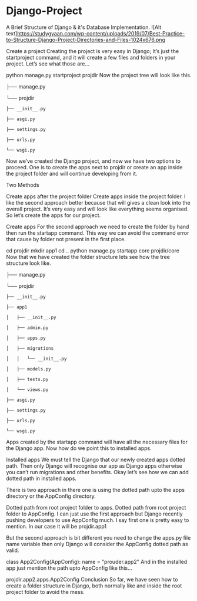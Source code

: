 # Django-Project
A Brief Structure of Django &amp; it's Database Implementation.
![Alt text]https://studygyaan.com/wp-content/uploads/2019/07/Best-Practice-to-Structure-Django-Project-Directories-and-Files-1024x676.png

Create a project
Creating the project is very easy in Django; It’s just the startproject command, and it will create a few files and folders in your project. Let’s see what those are…

python manage.py startproject projdir
Now the project tree will look like this.

├── manage.py

└── projdir

    ├── __init__.py
    
    ├── asgi.py
    
    ├── settings.py
    
    ├── urls.py
    
    └── wsgi.py
    
Now we’ve created the Django project, and now we have two options to proceed. One is to create the apps next to projdir or create an app inside the project folder and will continue developing from it.

Two Methods

Create apps after the project folder
Create apps inside the project folder.
I like the second approach better because that will gives a clean look into the overall project. It’s very easy and will look like everything seems organised. So let’s create the apps for our project.

Create apps
For the second approach we need to create the folder by hand then run the startapp command. This way we can avoid the command error that cause by folder not present in the first place.

cd projdir
mkdir app1
cd ..
python manage.py startapp core projdir/core
Now that we have created the folder structure lets see how the tree structure look like.

├── manage.py

└── projdir

    ├── __init__.py
    
    ├── app1
    
    │   ├── __init__.py
    
    │   ├── admin.py
    
    │   ├── apps.py
    
    │   ├── migrations
    
    │   │   └── __init__.py
    
    │   ├── models.py
    
    │   ├── tests.py
    
    │   └── views.py
    
    ├── asgi.py
    
    ├── settings.py
    
    ├── urls.py
    
    └── wsgi.py
    
Apps created by the startapp command will have all the necessary files for the Django app. Now how do we point this to installed apps.

Installed apps
We must tell the Django that our newly created apps dotted path. Then only Django will recognise our app as Django apps otherwise you can’t run migrations and other benefits. Okay let’s see how we can add dotted path in installed apps.

There is two approach in there one is using the dotted path upto the apps directory or the AppConfig directory.

Dotted path from root project folder to apps.
Dotted path from root project folder to AppConfig.
I can just use the first approach but Django recently pushing developers to use AppConfig much. I say first one is pretty easy to mention. In our case it will be projdir.app1

But the second approach is bit different you need to change the apps.py file name variable then only Django will consider the AppConfig dotted path as valid.

class App2Config(AppConfig):
    name = "prouder.app2"
And in the installed app just mention the path upto AppConfig like this…

projdir.app2.apps.App2Config
Conclusion
So far, we have seen how to create a folder structure in Django, both normally like and inside the root project folder to avoid the mess.
